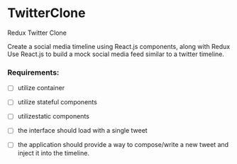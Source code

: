 # TwitterClone
Redux Twitter Clone

Create a social media timeline using
React.js components, along with Redux
Use React.js to build a mock social media feed similar to a twitter timeline.

### Requirements:
- [ ] utilize container
- [ ] utilize stateful components
- [ ] utilizestatic components
- [ ] the interface should load with a single tweet
- [ ] the application should provide a way to compose/write a new tweet and inject
it into the timeline.

